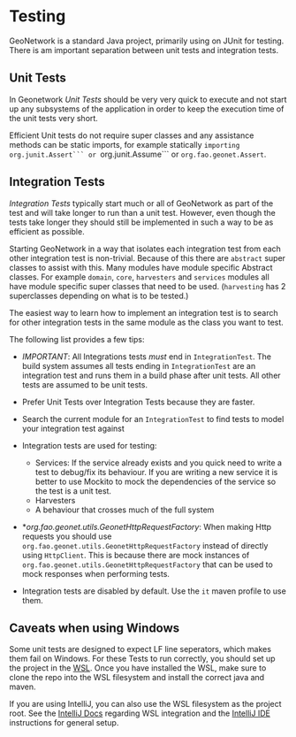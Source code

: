 # Testing

GeoNetwork is a standard Java project, primarily using on JUnit for testing. There is am important separation between unit tests and integration tests.

## Unit Tests

In Geonetwork *Unit Tests* should be very very quick to execute and not start up any subsystems of the application in order to keep
the execution time of the unit tests very short.
    
Efficient Unit tests do not require super classes and any assistance methods can be static
imports, for example statically ``importing org.junit.Assert``` or ``org.junit.Assume``` or ``org.fao.geonet.Assert``.

## Integration Tests

*Integration Tests* typically start much or all of GeoNetwork as part of the test and will take longer to run than
a unit test. However, even though the tests take longer they should still be implemented in such a way to be as efficient as possible.

Starting GeoNetwork in a way that isolates each integration test from each other integration test is non-trivial.  Because of this
there are `abstract` super classes to assist with this.  Many modules have module specific Abstract classes.  For example `domain`, `core`, `harvesters` and `services` modules all have module specific super classes that need to be used.  (`harvesting` has 2 superclasses depending on what is to be tested.)
    
The easiest way to learn how to implement an integration test is to search for other integration tests in the same module as the class
you want to test.

The following list provides a few tips:

* *IMPORTANT*: All Integrations tests *must* end in `IntegrationTest`.  The build system assumes all tests ending in `IntegrationTest` are
  an integration test and runs them in a build phase after unit tests.  All other tests are assumed to be unit tests.

* Prefer Unit Tests over Integration Tests because they are faster.

* Search the current module for an `IntegrationTest` to find tests to model your integration test against

* Integration tests are used for testing:

  * Services: If the service already exists and you quick need to write a test to debug/fix its behaviour.
    If you are writing a new service it is better to use Mockito to mock the dependencies of the service so the test is
    a unit test.
  * Harvesters
  * A behaviour that crosses much of the full system

* **org.fao.geonet.utils.GeonetHttpRequestFactory*: When making Http requests you should use `org.fao.geonet.utils.GeonetHttpRequestFactory` instead
  of directly using `HttpClient`.  This is because there are mock instances of `org.fao.geonet.utils.GeonetHttpRequestFactory` that can
  be used to mock responses when performing tests.

* Integration tests are disabled by default. Use the `it` maven profile to use them.

## Caveats when using Windows

Some unit tests are designed to expect LF line seperators, which makes them fail on Windows.
For these Tests to run correctly, you should set up the project in the [WSL](https://learn.microsoft.com/en-us/windows/wsl/install).
Once you have installed the WSL, make sure to clone the repo into the WSL filesystem and install the correct java and maven.

If you are using IntelliJ, you can also use the WSL filesystem as the project root.
See the [IntelliJ Docs](https://www.jetbrains.com/help/idea/how-to-use-wsl-development-environment-in-product.html#open-a-project-in-wsl) regarding WSL integration and the [IntelliJ IDE](INTELLIJ.md) instructions for general setup.
